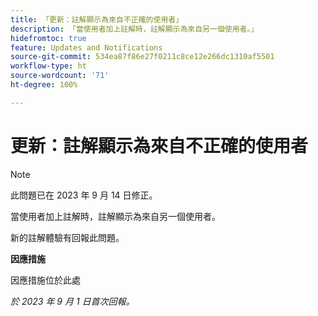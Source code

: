 ```yaml
---
title: 「更新：註解顯示為來自不正確的使用者」
description: 「當使用者加上註解時，註解顯示為來自另一個使用者。」
hidefromtoc: true
feature: Updates and Notifications
source-git-commit: 534ea87f86e27f0211c8ce12e266dc1310af5501
workflow-type: ht
source-wordcount: '71'
ht-degree: 100%

---
```



# 更新：註解顯示為來自不正確的使用者

>[!NOTE]
>
>此問題已在 2023 年 9 月 14 日修正。

當使用者加上註解時，註解顯示為來自另一個使用者。

新的註解體驗有回報此問題。

**因應措施**

因應措施位於此處

_於 2023 年 9 月 1 日首次回報。_

